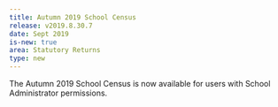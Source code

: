 ```yaml
---
title: Autumn 2019 School Census
release: v2019.8.30.7
date: Sept 2019
is-new: true
area: Statutory Returns
type: new
---
```


The Autumn 2019 School Census is now available for users with School Administrator permissions.